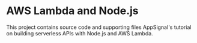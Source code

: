 # AWS Lambda and Node.js

This project contains source code and supporting files AppSignal's tutorial on
building serverless APIs with Node.js and AWS Lambda.
